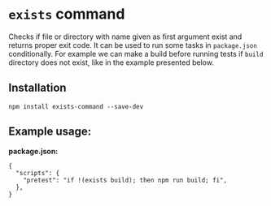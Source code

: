 # `exists` command
Checks if file or directory with name given as first argument exist and returns proper exit code. It can be used to run some tasks in `package.json` conditionally. For example we can make a build before running tests if `build` directory does not exist, like in the example presented below.

## Installation
```
npm install exists-command --save-dev
```

## Example usage:
**package.json:**
```
{
  "scripts": {
    "pretest": "if !(exists build); then npm run build; fi",
  },
}
```
